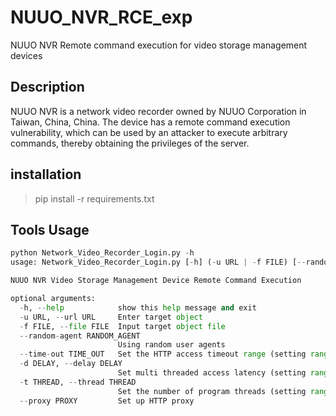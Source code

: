 # NUUO_NVR_RCE_exp
NUUO NVR Remote command execution for video storage management devices

## Description
NUUO NVR is a network video recorder owned by NUUO Corporation in Taiwan, China, China. The device has a remote command execution vulnerability, which can be used by an attacker to execute arbitrary commands, thereby obtaining the privileges of the server.

## installation
> pip install -r requirements.txt

## Tools Usage
```python
python Network_Video_Recorder_Login.py -h
usage: Network_Video_Recorder_Login.py [-h] (-u URL | -f FILE) [--random-agent RANDOM_AGENT] [--time-out TIME_OUT] [-d DELAY] [-t THREAD] [--proxy PROXY]

NUUO NVR Video Storage Management Device Remote Command Execution

optional arguments:
  -h, --help            show this help message and exit
  -u URL, --url URL     Enter target object
  -f FILE, --file FILE  Input target object file
  --random-agent RANDOM_AGENT
                        Using random user agents
  --time-out TIME_OUT   Set the HTTP access timeout range (setting range from 0 to 5)
  -d DELAY, --delay DELAY
                        Set multi threaded access latency (setting range from 0 to 5)
  -t THREAD, --thread THREAD
                        Set the number of program threads (setting range from 1 to 50)
  --proxy PROXY         Set up HTTP proxy
```
